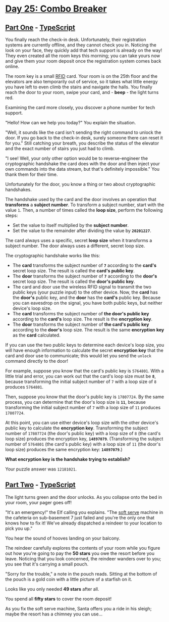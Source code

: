 # [Day 25: Combo Breaker](https://adventofcode.com/2020/day/25)

## [Part One](https://adventofcode.com/2020/day/25#part1) - [TypeScript](/solutions/typescript/src/p1.ts)

You finally reach the check-in desk. Unfortunately, their registration systems
are currently offline, and they cannot check you in. Noticing the look on your
face, they quickly add that tech support is already on the way! They even
created all the room keys this morning; you can take yours now and give them
your room deposit once the registration system comes back online.

The room key is a small
[RFID](https://en.wikipedia.org/wiki/Radio-frequency_identification) card. Your
room is on the 25th floor and the elevators are also temporarily out of service,
so it takes what little energy you have left to even climb the stairs and
navigate the halls. You finally reach the door to your room, swipe your card,
and - **beep** - the light turns red.

Examining the card more closely, you discover a phone number for tech support.

"Hello! How can we help you today?" You explain the situation.

"Well, it sounds like the card isn't sending the right command to unlock the
door. If you go back to the check-in desk, surely someone there can reset it for
you." Still catching your breath, you describe the status of the elevator and
the exact number of stairs you just had to climb.

"I see! Well, your only other option would be to reverse-engineer the
cryptographic handshake the card does with the door and then inject your own
commands into the data stream, but that's definitely impossible." You thank them
for their time.

Unfortunately for the door, you know a thing or two about cryptographic
handshakes.

The handshake used by the card and the door involves an operation that
**transforms** a **subject number**. To transform a subject number, start with
the value `1`. Then, a number of times called the **loop size**, perform the
following steps:

- Set the value to itself multiplied by the **subject number**.
- Set the value to the remainder after dividing the value by **`20201227`**.

The card always uses a specific, secret **loop size** when it transforms a
subject number. The door always uses a different, secret loop size.

The cryptographic handshake works like this:

- The **card** transforms the subject number of **`7`** according to the
  **card's** secret loop size. The result is called the **card's public key**.
- The **door** transforms the subject number of **`7`** according to the
  **door's** secret loop size. The result is called the **door's public key**.
- The card and door use the wireless RFID signal to transmit the two public keys
  (your puzzle input) to the other device. Now, the **card** has the **door's**
  public key, and the **door** has the **card's** public key. Because you can
  eavesdrop on the signal, you have both public keys, but neither device's loop
  size.
- The **card** transforms the subject number of **the door's public key**
  according to the **card's** loop size. The result is the **encryption key**.
- The **door** transforms the subject number of **the card's public key**
  according to the **door's** loop size. The result is the same **encryption**
  **key** as the **card** calculated.

If you can use the two public keys to determine each device's loop size, you
will have enough information to calculate the secret **encryption key** that the
card and door use to communicate; this would let you send the `unlock` command
directly to the door!

For example, suppose you know that the card's public key is `5764801`. With a
little trial and error, you can work out that the card's loop size must be
**`8`**, because transforming the initial subject number of `7` with a loop size
of `8` produces `5764801`.

Then, suppose you know that the door's public key is `17807724`. By the same
process, you can determine that the door's loop size is **`11`**, because
transforming the initial subject number of `7` with a loop size of `11` produces
`17807724`.

At this point, you can use either device's loop size with the other device's
public key to calculate the **encryption key**. Transforming the subject number
of `17807724` (the door's public key) with a loop size of `8` (the card's loop
size) produces the encryption key, **`14897079`**. (Transforming the subject
number of `5764801` (the card's public key) with a loop size of `11` (the door's
loop size) produces the same encryption key: **`14897079`**.)

<!--lint ignore no-emphasis-as-heading-->

**What encryption key is the handshake trying to establish?**

Your puzzle answer was `12181021`.

## [Part Two](https://adventofcode.com/2020/day/25#part2) - [TypeScript](/solutions/typescript/src/p2.ts)

The light turns green and the door unlocks. As you collapse onto the bed in your
room, your pager goes off!

"It's an emergency!" the Elf calling you explains. "The
[soft serve](https://en.wikipedia.org/wiki/Soft_serve) machine in the cafeteria
on sub-basement 7 just failed and you're the only one that knows how to fix it!
We've already dispatched a reindeer to your location to pick you up."

You hear the sound of hooves landing on your balcony.

The reindeer carefully explores the contents of your room while you figure out
how you're going to pay the **50 stars** you owe the resort before you leave.
Noticing that you look concerned, the reindeer wanders over to you; you see that
it's carrying a small pouch.

"Sorry for the trouble," a note in the pouch reads. Sitting at the bottom of the
pouch is a gold coin with a little picture of a starfish on it.

Looks like you only needed **49 stars** after all.

You spend all **fifty stars** to cover the room deposit!

As you fix the soft serve machine, Santa offers you a ride in his sleigh; maybe
the resort has a chimney you can use...
